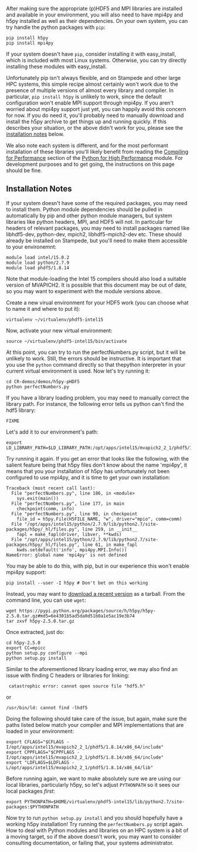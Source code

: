 After making sure the appropriate (p)HDF5 and MPI libraries are
installed and available in your environment, you will also need to have
mpi4py and h5py installed as well as their dependencies. On your own system,
you can try handle the python packages with `pip`:


```
pip install h5py
pip install mpi4py
```

If your system doesn't have `pip`, consider installing it with
easy_install, which is included with most Linux systems. Otherwise,
you can try directly installing these modules with easy_install.

Unfortunately pip isn't always flexible, and on Stampede and other large
HPC systems, this simple recipe almost certainly won't work due to
the presence of multiple versions of almost every library and compiler.
In particular, `pip install h5py` is unlikely to work, since the default
configuration won't enable MPI support through mpi4py. If you aren't worried about mpi4py
support just yet, you can happily avoid this concern for now. If you do need it, you'll
probably need to manually download and install the h5py archive to get things
up and running quickly. If this describes your situation, or the above 
didn't work for you, please see the [installation notes](#installation-notes) below.

We also note each system is different, and for the most performant installation of
these libraries you'll likely benefit from reading the [Compiling for
Performance](https://www.cac.cornell.edu/VW/python/compiling.aspx)
section of the [Python for High
Performance](https://www.cac.cornell.edu/VW/python/) module.  For
development purposes and to get going, the instructions on this page should
be fine.


## Installation Notes

If your system doesn't have some of the required packages, you may
need to install them. Python module dependencies should be pulled in
automatically by pip and other python module managers, but system
libraries like python headers, MPI, and HDF5 will not. In particular
for headers of relevant packages, you may need to install packages
named like libhdf5-dev, python-dev, mpich2, libhdf5-mpich2-dev etc.
These should already be installed on Stampede, but you'll need
to make them accessible to your environemnt:

```
module load intel/15.0.2
module load python/2.7.9
module load phdf5/1.8.14
```

Note that module-loading the Intel 15 compilers should also load a suitable
version of MVAPICH2. It is possible that this document may be out of date, 
so you may want to experiment with the module versions above.

Create a new virual environment for your HDF5 work 
(you can choose what to name it and where to put it):

```
virtualenv ~/virtualenv/phdf5-intel15
```

Now, activate your new virtual environment:

```
source ~/virtualenv/phdf5-intel15/bin/activate
```

At this point, you can try to run the perfectNumbers.py script, but it will be unlikely to work.
Still, the errors should be instructive. It is important that you use the `python`
command directly so that thepython interpreter in your current virtual environment is used.
Now let's try running it:

```
cd CR-demos/demos/h5py-pHDF5
python perfectNumbers.py
```


If you have a library loading problem, you may need to manually correct the library path. For instance,
the following error tells us python can't find the hdf5 library: 

```
FIXME
```

Let's add it to our environment's path:

```
export LD_LIBRARY_PATH=$LD_LIBRARY_PATH:/opt/apps/intel15/mvapich2_2_1/phdf5/1.8.14/x86_64/lib
```

Try running it again. If you get an error that looks like the following, with the salient
feature being that h5py files don't know about the name 'mpi4py', it means that you your
installation of h5py has unfortunately not been configured to use mpi4py, and it is time to get
your own installation:

```
Traceback (most recent call last):
  File "perfectNumbers.py", line 186, in <module>
    sys.exit(main())
  File "perfectNumbers.py", line 177, in main
    checkpoint(comm, info)
  File "perfectNumbers.py", line 90, in checkpoint
    file_id = h5py.File(H5FILE_NAME, "w", driver="mpio", comm=comm)
  File "/opt/apps/intel15/python/2.7.9/lib/python2.7/site-packages/h5py/_hl/files.py", line 259, in __init__
    fapl = make_fapl(driver, libver, **kwds)
  File "/opt/apps/intel15/python/2.7.9/lib/python2.7/site-packages/h5py/_hl/files.py", line 61, in make_fapl
    kwds.setdefault('info', mpi4py.MPI.Info())
NameError: global name 'mpi4py' is not defined
```

You may be able to do this, with pip, but in our experience this won't enable mpi4py support:

```
pip install --user -I h5py # Don't bet on this working
```

Instead, you may want to [download a recent version](https://pypi.python.org/pypi/h5py) as a tarball. From the command line, you can use `wget`:

```
wget https://pypi.python.org/packages/source/h/h5py/h5py-2.5.0.tar.gz#md5=6e4301b5ad5da0d51b0a1e5ac19e3b74
tar zxvf h5py-2.5.0.tar.gz
```

Once extracted, just do:

```
cd h5py-2.5.0
export CC=mpicc
python setup.py configure --mpi
python setup.py install
```


Similar to the aforementioned library loading error, we may also find an issue with finding C headers or libraries for linking:

```
 catastrophic error: cannot open source file "hdf5.h"
```

or

```
/usr/bin/ld: cannot find -lhdf5 
 ```
 
 Doing the following should take care of the issue, but again, make sure the paths listed
 below match your compiler and MPI implementations that are loaded in your environment:

```
export CFLAGS="$CFLAGS -I/opt/apps/intel15/mvapich2_2_1/phdf5/1.8.14/x86_64/include"
export CPPFLAGS="$CPPFLAGS -I/opt/apps/intel15/mvapich2_2_1/phdf5/1.8.14/x86_64/include"
export "LDFLAGS=$LDFLAGS -L/opt/apps/intel15/mvapich2_2_1/phdf5/1.8.14/x86_64/lib"
```

Before running again, we want to make absolutely sure we are using our local libraries,
particularly h5py, so let's adjust `PYTHONPATH` so it sees our local packages *first*:

```
export PYTHONPATH=$HOME/virtualenv/phdf5-intel15/lib/python2.7/site-packages:$PYTHONPATH
```

Now try to run `python setup.py install` and you should hopefully have a working h5py installation! 
Try running the `perfectNumbers.py` script again.
How to deal with Python modules and libraries on an HPC system is 
a bit of a moving target, so if the above doesn't work, you may want to consider consulting
documentation, or failing that, your systems administrator.

